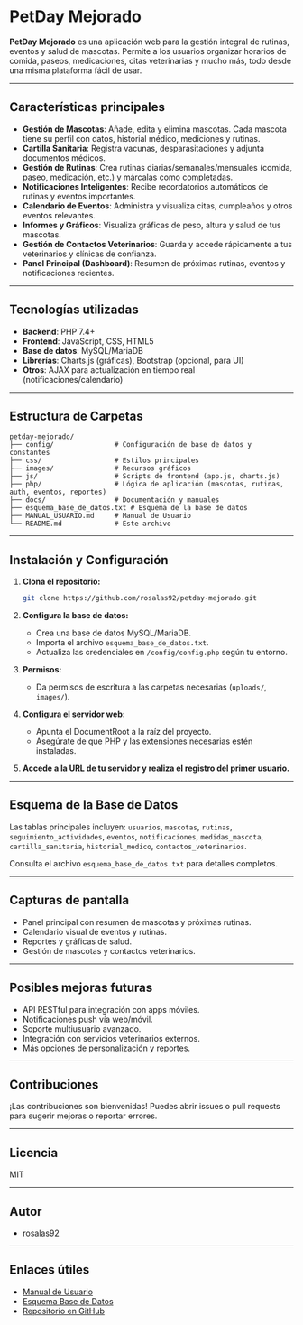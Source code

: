 # PetDay Mejorado

**PetDay Mejorado** es una aplicación web para la gestión integral de rutinas, eventos y salud de mascotas. Permite a los usuarios organizar horarios de comida, paseos, medicaciones, citas veterinarias y mucho más, todo desde una misma plataforma fácil de usar.

---

## Características principales

- **Gestión de Mascotas**: Añade, edita y elimina mascotas. Cada mascota tiene su perfil con datos, historial médico, mediciones y rutinas.
- **Cartilla Sanitaria**: Registra vacunas, desparasitaciones y adjunta documentos médicos.
- **Gestión de Rutinas**: Crea rutinas diarias/semanales/mensuales (comida, paseo, medicación, etc.) y márcalas como completadas.
- **Notificaciones Inteligentes**: Recibe recordatorios automáticos de rutinas y eventos importantes.
- **Calendario de Eventos**: Administra y visualiza citas, cumpleaños y otros eventos relevantes.
- **Informes y Gráficos**: Visualiza gráficas de peso, altura y salud de tus mascotas.
- **Gestión de Contactos Veterinarios**: Guarda y accede rápidamente a tus veterinarios y clínicas de confianza.
- **Panel Principal (Dashboard)**: Resumen de próximas rutinas, eventos y notificaciones recientes.

---

## Tecnologías utilizadas

- **Backend**: PHP 7.4+
- **Frontend**: JavaScript, CSS, HTML5
- **Base de datos**: MySQL/MariaDB
- **Librerías**: Charts.js (gráficas), Bootstrap (opcional, para UI)
- **Otros**: AJAX para actualización en tiempo real (notificaciones/calendario)

---

## Estructura de Carpetas

```
petday-mejorado/
├── config/               # Configuración de base de datos y constantes
├── css/                  # Estilos principales
├── images/               # Recursos gráficos
├── js/                   # Scripts de frontend (app.js, charts.js)
├── php/                  # Lógica de aplicación (mascotas, rutinas, auth, eventos, reportes)
├── docs/                 # Documentación y manuales
├── esquema_base_de_datos.txt # Esquema de la base de datos
├── MANUAL_USUARIO.md     # Manual de Usuario
└── README.md             # Este archivo
```

---

## Instalación y Configuración

1. **Clona el repositorio:**
   ```bash
   git clone https://github.com/rosalas92/petday-mejorado.git
   ```
2. **Configura la base de datos:**
   - Crea una base de datos MySQL/MariaDB.
   - Importa el archivo `esquema_base_de_datos.txt`.
   - Actualiza las credenciales en `/config/config.php` según tu entorno.

3. **Permisos:**
   - Da permisos de escritura a las carpetas necesarias (`uploads/`, `images/`).

4. **Configura el servidor web:**  
   - Apunta el DocumentRoot a la raíz del proyecto.
   - Asegúrate de que PHP y las extensiones necesarias estén instaladas.

5. **Accede a la URL de tu servidor y realiza el registro del primer usuario.**

---

## Esquema de la Base de Datos

Las tablas principales incluyen: `usuarios`, `mascotas`, `rutinas`, `seguimiento_actividades`, `eventos`, `notificaciones`, `medidas_mascota`, `cartilla_sanitaria`, `historial_medico`, `contactos_veterinarios`.

Consulta el archivo `esquema_base_de_datos.txt` para detalles completos.

---

## Capturas de pantalla

- Panel principal con resumen de mascotas y próximas rutinas.
- Calendario visual de eventos y rutinas.
- Reportes y gráficas de salud.
- Gestión de mascotas y contactos veterinarios.

---

## Posibles mejoras futuras

- API RESTful para integración con apps móviles.
- Notificaciones push vía web/móvil.
- Soporte multiusuario avanzado.
- Integración con servicios veterinarios externos.
- Más opciones de personalización y reportes.

---

## Contribuciones

¡Las contribuciones son bienvenidas! Puedes abrir issues o pull requests para sugerir mejoras o reportar errores.

---

## Licencia

MIT

---

## Autor

- [rosalas92](https://github.com/rosalas92)

---

## Enlaces útiles

- [Manual de Usuario](./MANUAL_USUARIO.md)
- [Esquema Base de Datos](./esquema_base_de_datos.txt)
- [Repositorio en GitHub](https://github.com/rosalas92/petday-mejorado)
